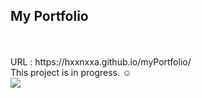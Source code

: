 
<h2>My Portfolio</h2></br></br>
URL : https://hxxnxxa.github.io/myPortfolio/ </br>
This project is in progress. ☺️ </br>
<img src=![스크린샷 2021-04-19 오후 11 59 24](https://user-images.githubusercontent.com/23094041/115257801-67348580-a16b-11eb-81b0-a7bb90ee581a.png)/>
